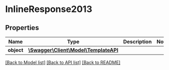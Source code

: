 # InlineResponse2013

## Properties
Name | Type | Description | Notes
------------ | ------------- | ------------- | -------------
**object** | [**\Swagger\Client\Model\TemplateAPI**](TemplateAPI.md) |  | 

[[Back to Model list]](../../README.md#documentation-for-models) [[Back to API list]](../../README.md#documentation-for-api-endpoints) [[Back to README]](../../README.md)

